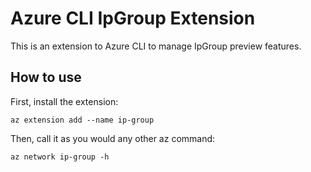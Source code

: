 # Azure CLI IpGroup Extension #
This is an extension to Azure CLI to manage IpGroup preview features.

## How to use ##
First, install the extension:
```
az extension add --name ip-group
```

Then, call it as you would any other az command:
```
az network ip-group -h
```
